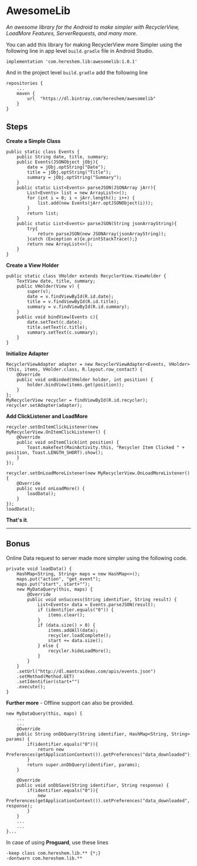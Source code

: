 # AwesomeLib
*An awesome library for the Android to make simpler with RecyclerView, LoadMore Features, ServerRequests, and many more.*

You can add this library for making RecyclerView more Simpler using the following line in app level ```build.gradle``` file in Android Studio.

```
implementation 'com.hereshem.lib:awesomelib:1.0.1'
```
And in the project level ```build.gradle``` add the following line

```
repositories {
    ...
    maven {
        url  "https://dl.bintray.com/hereshem/awesomelib"
    }
}
```
## Steps

**Create a Simple Class**

```
public static class Events {
    public String date, title, summary;
    public Events(JSONObject jObj){
        date = jObj.optString("Date");
        title = jObj.optString("Title");
        summary = jObj.optString("Summary");
    }
    public static List<Events> parseJSON(JSONArray jArr){
        List<Events> list = new ArrayList<>();
        for (int i = 0; i < jArr.length(); i++) {
            list.add(new Events(jArr.optJSONObject(i)));
        }
        return list;
    }
    public static List<Events> parseJSON(String jsonArrayString){
        try{
            return parseJSON(new JSONArray(jsonArrayString));
        }catch (Exception e){e.printStackTrace();}
        return new ArrayList<>();
    }
}
```

**Create a View Holder**

```
public static class VHolder extends RecyclerView.ViewHolder {
    TextView date, title, summary;
    public VHolder(View v) {
        super(v);
        date = v.findViewById(R.id.date);
        title = v.findViewById(R.id.title);
        summary = v.findViewById(R.id.summary);
    }
    public void bindView(Events c){
        date.setText(c.date);
        title.setText(c.title);
        summary.setText(c.summary);
    }
}
```

**Initialize Adapter**

```
RecyclerViewAdapter adapter = new RecyclerViewAdapter<Events, VHolder>(this, items, VHolder.class, R.layout.row_contact) {
    @Override
    public void onBinded(VHolder holder, int position) {
        holder.bindView(items.get(position));
    }
};
MyRecyclerView recycler = findViewById(R.id.recycler);
recycler.setAdapter(adapter);
```

**Add ClickListener and LoadMore**

```
recycler.setOnItemClickListener(new MyRecyclerView.OnItemClickListener() {
    @Override
    public void onItemClick(int position) {
        Toast.makeText(MainActivity.this, "Recycler Item Clicked " + position, Toast.LENGTH_SHORT).show();
    }
});

recycler.setOnLoadMoreListener(new MyRecyclerView.OnLoadMoreListener() {
    @Override
    public void onLoadMore() {
        loadData();
    }
});
loadData();
```

**That's it**. 

----

## Bonus

Online Data request to server made more simpler using the following code.

```
private void loadData() {
    HashMap<String, String> maps = new HashMap<>();
    maps.put("action", "get_event");
    maps.put("start", start+"");
    new MyDataQuery(this, maps) {
        @Override
        public void onSuccess(String identifier, String result) {
            List<Events> data = Events.parseJSON(result);
            if (identifier.equals("0")) {
                items.clear();
            }
            if (data.size() > 0) {
                items.addAll(data);
                recycler.loadComplete();
                start += data.size();
            } else {
                recycler.hideLoadMore();
            }
        }
    }
    .setUrl("http://dl.mantraideas.com/apis/events.json")
    .setMethod(Method.GET)
    .setIdentifier(start+"")
    .execute();
}
```

**Further more** - Offline support can also be provided.

```
new MyDataQuery(this, maps) {
	...
	...
    @Override
    public String onDbQuery(String identifier, HashMap<String, String> params) {
        if(identifier.equals("0")){
            return new Preferences(getApplicationContext()).getPreferences("data_downloaded");
        }
        return super.onDbQuery(identifier, params);
    }

    @Override
    public void onDbSave(String identifier, String response) {
        if(identifier.equals("0")){
            new Preferences(getApplicationContext()).setPreferences("data_downloaded", response);
        }
    }
    ...
    ...
}...
```

In case of using **Proguard**, use these lines

```
-keep class com.hereshem.lib.** {*;}
-dontwarn com.hereshem.lib.**
```
